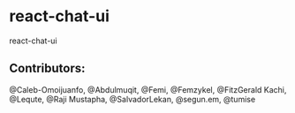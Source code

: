 # react-chat-ui
react-chat-ui

## Contributors:
@Caleb-Omoijuanfo, @Abdulmuqit, @Femi, @Femzykel, @FitzGerald Kachi, @Lequte, @Raji Mustapha, @SalvadorLekan, @segun.em, @tumise
